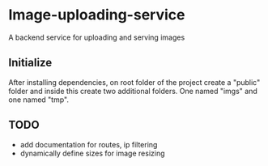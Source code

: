 # Image-uploading-service

A backend service for uploading and serving images

## Initialize

After installing dependencies, on root folder of the project create a "public" folder and inside this create two additional folders. One named "imgs" and one named "tmp".

## TODO

- add documentation for routes, ip filtering
- dynamically define sizes for image resizing